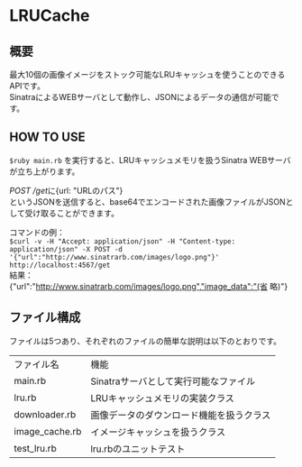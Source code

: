 # LRUCache

## 概要
最大10個の画像イメージをストック可能なLRUキャッシュを使うことのできるAPIです。  
SinatraによるWEBサーバとして動作し、JSONによるデータの通信が可能です。

## HOW TO USE
`$ruby main.rb` を実行すると、LRUキャッシュメモリを扱うSinatra WEBサーバが立ち上がります。  
  
*POST /get*に{url: "URLのパス"}  
というJSONを送信すると、base64でエンコードされた画像ファイルがJSONとして受け取ることができます。

コマンドの例：  
`$curl -v -H "Accept: application/json" -H "Content-type: application/json" -X POST -d '{"url":"http://www.sinatrarb.com/images/logo.png"}' http://localhost:4567/get`  
結果：  
{"url":"http://www.sinatrarb.com/images/logo.png","image_data":"(省 略)"}

## ファイル構成  
ファイルは5つあり、それぞれのファイルの簡単な説明は以下のとおりです。  
<table>
<tr>
  <td>ファイル名</td>
  <td>機能</td>
</tr>
<tr>
  <td>main.rb</td>
  <td>Sinatraサーバとして実行可能なファイル</td>
</tr>
<tr>
  <td>lru.rb</td>
  <td>LRUキャッシュメモリの実装クラス</td>
</tr>
<tr>
  <td>downloader.rb</td>
  <td>画像データのダウンロード機能を扱うクラス</td>
</tr>
<tr>
  <td>image_cache.rb</td>
  <td>イメージキャッシュを扱うクラス</td>
</tr>
<tr>
  <td>test_lru.rb</td>
  <td>lru.rbのユニットテスト</td>
</tr>
</table>
